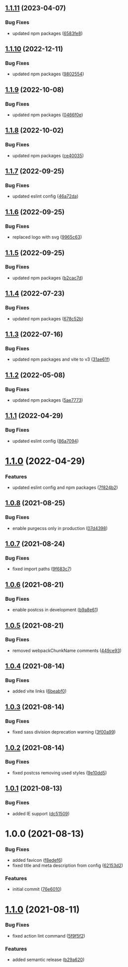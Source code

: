 ## [1.1.11](https://github.com/kouts/vue-vite-starter-template/compare/v1.1.10...v1.1.11) (2023-04-07)


### Bug Fixes

* updated npm packages ([6583fe8](https://github.com/kouts/vue-vite-starter-template/commit/6583fe81b22c8011107f95b63b3b0db6dd1a63e0))

## [1.1.10](https://github.com/kouts/vue-vite-starter-template/compare/v1.1.9...v1.1.10) (2022-12-11)


### Bug Fixes

* updated npm packages ([9802554](https://github.com/kouts/vue-vite-starter-template/commit/980255408942159d3875ab3b56a6422f49a4b442))

## [1.1.9](https://github.com/kouts/vue-vite-starter-template/compare/v1.1.8...v1.1.9) (2022-10-08)


### Bug Fixes

* updated npm packages ([0466f0e](https://github.com/kouts/vue-vite-starter-template/commit/0466f0e09799a6cabe0ef546a32d2a6544f8e82c))

## [1.1.8](https://github.com/kouts/vue-vite-starter-template/compare/v1.1.7...v1.1.8) (2022-10-02)


### Bug Fixes

* updated npm packages ([ce40035](https://github.com/kouts/vue-vite-starter-template/commit/ce40035ce18b893b2b82a6c806b94ef6267ad505))

## [1.1.7](https://github.com/kouts/vue-vite-starter-template/compare/v1.1.6...v1.1.7) (2022-09-25)


### Bug Fixes

* updated eslint config ([46a72da](https://github.com/kouts/vue-vite-starter-template/commit/46a72da455cb112cbac37c6f6743878eef45ec94))

## [1.1.6](https://github.com/kouts/vue-vite-starter-template/compare/v1.1.5...v1.1.6) (2022-09-25)


### Bug Fixes

* replaced logo with svg ([9965c63](https://github.com/kouts/vue-vite-starter-template/commit/9965c63412fc2e73d32802bd54d811995d46bd4b))

## [1.1.5](https://github.com/kouts/vue-vite-starter-template/compare/v1.1.4...v1.1.5) (2022-09-25)


### Bug Fixes

* updated npm packages ([b2cac7d](https://github.com/kouts/vue-vite-starter-template/commit/b2cac7d838809bd56de3ad48c5ef1b908076b853))

## [1.1.4](https://github.com/kouts/vue-vite-starter-template/compare/v1.1.3...v1.1.4) (2022-07-23)


### Bug Fixes

* updated npm packages ([678c52b](https://github.com/kouts/vue-vite-starter-template/commit/678c52bbef878e639164971b722e08607a54ef99))

## [1.1.3](https://github.com/kouts/vue-vite-starter-template/compare/v1.1.2...v1.1.3) (2022-07-16)


### Bug Fixes

* updated npm packages and vite to v3 ([31ae61f](https://github.com/kouts/vue-vite-starter-template/commit/31ae61f3a328a31fcdfccbb8e75be036d457d03f))

## [1.1.2](https://github.com/kouts/vue-vite-starter-template/compare/v1.1.1...v1.1.2) (2022-05-08)


### Bug Fixes

* updated npm packages ([5ae7773](https://github.com/kouts/vue-vite-starter-template/commit/5ae77735c69f4e0f2c7ecf2f88a179f18cbf2a03))

## [1.1.1](https://github.com/kouts/vue-vite-starter-template/compare/v1.1.0...v1.1.1) (2022-04-29)


### Bug Fixes

* updated eslint config ([86a7094](https://github.com/kouts/vue-vite-starter-template/commit/86a709403ebbba130791796ae54b07ae2e51d29f))

# [1.1.0](https://github.com/kouts/vue-vite-starter-template/compare/v1.0.8...v1.1.0) (2022-04-29)


### Features

* updated eslint config and npm packages ([7f824b2](https://github.com/kouts/vue-vite-starter-template/commit/7f824b21d0fb14f1e28d579c5148eeacfe284af3))

## [1.0.8](https://github.com/kouts/vue-vite-starter-template/compare/v1.0.7...v1.0.8) (2021-08-25)


### Bug Fixes

* enable purgecss only in production ([07d4398](https://github.com/kouts/vue-vite-starter-template/commit/07d4398a039a77246aba1cd92a03a24b5fb22169))

## [1.0.7](https://github.com/kouts/vue-vite-starter-template/compare/v1.0.6...v1.0.7) (2021-08-24)


### Bug Fixes

* fixed import paths ([9f683c7](https://github.com/kouts/vue-vite-starter-template/commit/9f683c7aa33102774c89186304acd914ad42a7f6))

## [1.0.6](https://github.com/kouts/vue-vite-starter-template/compare/v1.0.5...v1.0.6) (2021-08-21)


### Bug Fixes

* enable postcss in development ([b9a8e61](https://github.com/kouts/vue-vite-starter-template/commit/b9a8e612d05a6053e2455562e0a0050d59f2e9b2))

## [1.0.5](https://github.com/kouts/vue-vite-starter-template/compare/v1.0.4...v1.0.5) (2021-08-21)


### Bug Fixes

* removed webpackChunkName comments ([449ce93](https://github.com/kouts/vue-vite-starter-template/commit/449ce9313dfc8fdbb7e7bb67ffae4fb839ea41b3))

## [1.0.4](https://github.com/kouts/vue-vite-starter-template/compare/v1.0.3...v1.0.4) (2021-08-14)


### Bug Fixes

* added vite links ([6beabf0](https://github.com/kouts/vue-vite-starter-template/commit/6beabf0ac896f677a0b5057802862fec32870b17))

## [1.0.3](https://github.com/kouts/vue-vite-starter-template/compare/v1.0.2...v1.0.3) (2021-08-14)


### Bug Fixes

* fixed sass division deprecation warning ([3f00a99](https://github.com/kouts/vue-vite-starter-template/commit/3f00a997b149bcfe4aa80ce78266396ebc53e996))

## [1.0.2](https://github.com/kouts/vue-vite-starter-template/compare/v1.0.1...v1.0.2) (2021-08-14)


### Bug Fixes

* fixed postcss removing used styles ([9e10dd5](https://github.com/kouts/vue-vite-starter-template/commit/9e10dd532bdc991853f7ffdf1918698e370c4037))

## [1.0.1](https://github.com/kouts/vue-vite-starter-template/compare/v1.0.0...v1.0.1) (2021-08-13)


### Bug Fixes

* added IE support ([dc51509](https://github.com/kouts/vue-vite-starter-template/commit/dc51509ba2822333efd56c2b8ba95d24887abb18))

# 1.0.0 (2021-08-13)


### Bug Fixes

* added favicon ([f8edef6](https://github.com/kouts/vue-vite-starter-template/commit/f8edef646ee578539323c59f8656aa53279d8e49))
* fixed title and meta description from config ([62153d2](https://github.com/kouts/vue-vite-starter-template/commit/62153d2b79a280950f1bb60e23b8e8299ec15570))


### Features

* initial commit ([76e6010](https://github.com/kouts/vue-vite-starter-template/commit/76e6010e8cd529141094d51957c8c8f2b5e8903c))

# [1.1.0](https://github.com/kouts/vue-starter-template/compare/v1.0.0...v1.1.0) (2021-08-11)


### Bug Fixes

* fixed action lint command ([5f9f5f2](https://github.com/kouts/vue-starter-template/commit/5f9f5f29cf1cb8ae3097267320487994608f5896))


### Features

* added semantic release ([b29a620](https://github.com/kouts/vue-starter-template/commit/b29a6204bf7005a6d2bb750805bdd37f0f0e72be))
